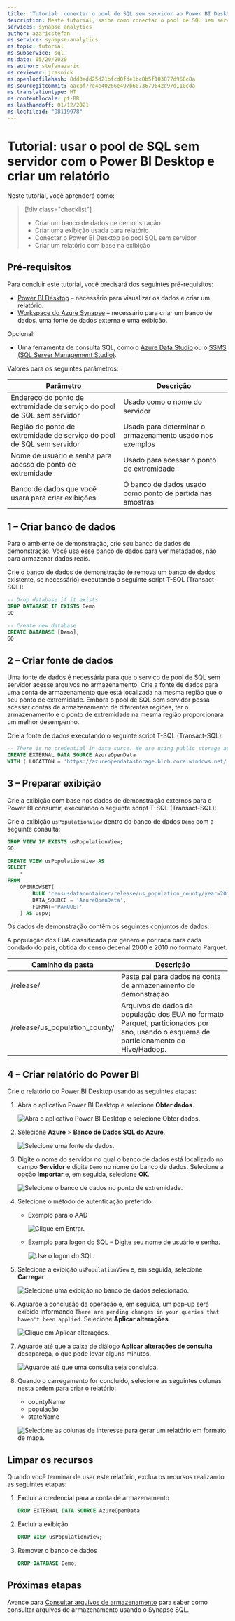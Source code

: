 ```yaml
---
title: 'Tutorial: conectar o pool de SQL sem servidor ao Power BI Desktop e criar um relatório'
description: Neste tutorial, saiba como conectar o pool de SQL sem servidor no Azure Synapse Analytics ao Power BI Desktop e criar um relatório de demonstração com base em uma exibição.
services: synapse analytics
author: azaricstefan
ms.service: synapse-analytics
ms.topic: tutorial
ms.subservice: sql
ms.date: 05/20/2020
ms.author: stefanazaric
ms.reviewer: jrasnick
ms.openlocfilehash: 8dd3edd25d21bfcd0fde1bc8b5f103877d968c8a
ms.sourcegitcommit: aacbf77e4e40266e497b6073679642d97d110cda
ms.translationtype: HT
ms.contentlocale: pt-BR
ms.lasthandoff: 01/12/2021
ms.locfileid: "98119978"
---
```

# <a name="tutorial-use-serverless-sql-pool-with-power-bi-desktop--create-a-report"></a>Tutorial: usar o pool de SQL sem servidor com o Power BI Desktop e criar um relatório

Neste tutorial, você aprenderá como:

> [!div class="checklist"]
>
> - Criar um banco de dados de demonstração
> - Criar uma exibição usada para relatório
> - Conectar o Power BI Desktop ao pool SQL sem servidor
> - Criar um relatório com base na exibição

## <a name="prerequisites"></a>Pré-requisitos

Para concluir este tutorial, você precisará dos seguintes pré-requisitos:

- [Power BI Desktop](https://powerbi.microsoft.com/downloads/) – necessário para visualizar os dados e criar um relatório.
- [Workspace do Azure Synapse](../get-started-create-workspace.md) – necessário para criar um banco de dados, uma fonte de dados externa e uma exibição.

Opcional:

- Uma ferramenta de consulta SQL, como o [Azure Data Studio](/sql/azure-data-studio/download-azure-data-studio) ou o [SSMS (SQL Server Management Studio)](/sql/ssms/download-sql-server-management-studio-ssms).

Valores para os seguintes parâmetros:

| Parâmetro                                 | Descrição                                                   |
| ----------------------------------------- | ------------------------------------------------------------- |
| Endereço do ponto de extremidade de serviço do pool de SQL sem servidor    | Usado como o nome do servidor                                   |
| Região do ponto de extremidade de serviço do pool de SQL sem servidor     | Usada para determinar o armazenamento usado nos exemplos |
| Nome de usuário e senha para acesso de ponto de extremidade | Usado para acessar o ponto de extremidade                               |
| Banco de dados que você usará para criar exibições     | O banco de dados usado como ponto de partida nas amostras       |

## <a name="1---create-database"></a>1 – Criar banco de dados

Para o ambiente de demonstração, crie seu banco de dados de demonstração. Você usa esse banco de dados para ver metadados, não para armazenar dados reais.

Crie o banco de dados de demonstração (e remova um banco de dados existente, se necessário) executando o seguinte script T-SQL (Transact-SQL):

```sql
-- Drop database if it exists
DROP DATABASE IF EXISTS Demo
GO

-- Create new database
CREATE DATABASE [Demo];
GO
```

## <a name="2---create-data-source"></a>2 – Criar fonte de dados

Uma fonte de dados é necessária para que o serviço de pool de SQL sem servidor acesse arquivos no armazenamento. Crie a fonte de dados para uma conta de armazenamento que está localizada na mesma região que o seu ponto de extremidade. Embora o pool de SQL sem servidor possa acessar contas de armazenamento de diferentes regiões, ter o armazenamento e o ponto de extremidade na mesma região proporcionará um melhor desempenho.

Crie a fonte de dados executando o seguinte script T-SQL (Transact-SQL):

```sql
-- There is no credential in data surce. We are using public storage account which doesn't need a secret.
CREATE EXTERNAL DATA SOURCE AzureOpenData
WITH ( LOCATION = 'https://azureopendatastorage.blob.core.windows.net/')
```

## <a name="3---prepare-view"></a>3 – Preparar exibição

Crie a exibição com base nos dados de demonstração externos para o Power BI consumir, executando o seguinte script T-SQL (Transact-SQL):

Crie a exibição `usPopulationView` dentro do banco de dados `Demo` com a seguinte consulta:

```sql
DROP VIEW IF EXISTS usPopulationView;
GO

CREATE VIEW usPopulationView AS
SELECT
    *
FROM
    OPENROWSET(
        BULK 'censusdatacontainer/release/us_population_county/year=20*/*.parquet',
        DATA_SOURCE = 'AzureOpenData',
        FORMAT='PARQUET'
    ) AS uspv;
```

Os dados de demonstração contêm os seguintes conjuntos de dados:

A população dos EUA classificada por gênero e por raça para cada condado do país, obtida do censo decenal 2000 e 2010 no formato Parquet.

| Caminho da pasta                                                  | Descrição                                                  |
| ------------------------------------------------------------ | ------------------------------------------------------------ |
| /release/                                                    | Pasta pai para dados na conta de armazenamento de demonstração               |
| /release/us_population_county/                               | Arquivos de dados da população dos EUA no formato Parquet, particionados por ano, usando o esquema de particionamento do Hive/Hadoop. |

## <a name="4---create-power-bi-report"></a>4 – Criar relatório do Power BI

Crie o relatório do Power BI Desktop usando as seguintes etapas:

1. Abra o aplicativo Power BI Desktop e selecione **Obter dados**.

   ![Abra o aplicativo Power BI Desktop e selecione Obter dados.](./media/tutorial-connect-power-bi-desktop/step-0-open-powerbi.png)

2. Selecione **Azure** > **Banco de Dados SQL do Azure**. 

   ![Selecione uma fonte de dados.](./media/tutorial-connect-power-bi-desktop/step-1-select-data-source.png)

3. Digite o nome do servidor no qual o banco de dados está localizado no campo **Servidor** e digite `Demo` no nome do banco de dados. Selecione a opção **Importar** e, em seguida, selecione **OK**. 

   ![Selecione o banco de dados no ponto de extremidade.](./media/tutorial-connect-power-bi-desktop/step-2-db.png)

4. Selecione o método de autenticação preferido:

    - Exemplo para o AAD 
  
        ![Clique em Entrar.](./media/tutorial-connect-power-bi-desktop/step-2.1-select-aad-auth.png)

    - Exemplo para logon do SQL – Digite seu nome de usuário e senha.

        ![Use o logon do SQL.](./media/tutorial-connect-power-bi-desktop/step-2.2-select-sql-auth.png)


5. Selecione a exibição `usPopulationView` e, em seguida, selecione **Carregar**. 

   ![Selecione uma exibição no banco de dados selecionado.](./media/tutorial-connect-power-bi-desktop/step-3-select-view.png)

6. Aguarde a conclusão da operação e, em seguida, um pop-up será exibido informando `There are pending changes in your queries that haven't been applied`. Selecione **Aplicar alterações**. 

   ![Clique em Aplicar alterações.](./media/tutorial-connect-power-bi-desktop/step-4-apply-changes.png)

7. Aguarde até que a caixa de diálogo **Aplicar alterações de consulta** desapareça, o que pode levar alguns minutos. 

   ![Aguarde até que uma consulta seja concluída.](./media/tutorial-connect-power-bi-desktop/step-5-wait-for-query-to-finish.png)

8. Quando o carregamento for concluído, selecione as seguintes colunas nesta ordem para criar o relatório:
   - countyName
   - população
   - stateName

   ![Selecione as colunas de interesse para gerar um relatório em formato de mapa.](./media/tutorial-connect-power-bi-desktop/step-6-select-columns-of-interest.png)

## <a name="clean-up-resources"></a>Limpar os recursos

Quando você terminar de usar este relatório, exclua os recursos realizando as seguintes etapas:

1. Excluir a credencial para a conta de armazenamento

   ```sql
   DROP EXTERNAL DATA SOURCE AzureOpenData
   ```

2. Excluir a exibição

   ```sql
   DROP VIEW usPopulationView;
   ```

3. Remover o banco de dados

   ```sql
   DROP DATABASE Demo;
   ```

## <a name="next-steps"></a>Próximas etapas

Avance para [Consultar arquivos de armazenamento](develop-storage-files-overview.md) para saber como consultar arquivos de armazenamento usando o Synapse SQL.